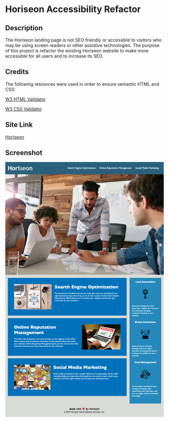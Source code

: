 # Horiseon Accessibility Refactor

## Description

The Horiseon landing page is not SEO friendly or accessbile to visitors who may be using screen readers or other assistive technologies. The purpose of this project is refactor the existing Horiseon website to make more accessible for all users and to increase its SEO.

## Credits

The following resources were used in order to ensure semantic HTML and CSS:

[W3 HTML Validator](https://validator.w3.org/)

[W3 CSS Validator](http://jigsaw.w3.org/css-validator/)

## Site Link

[Horiseon](https://brookescodestuff.github.io/horiseon-refactor/)

## Screenshot

![screenshot of Horiseon website](horiseon_screenshot.png)
